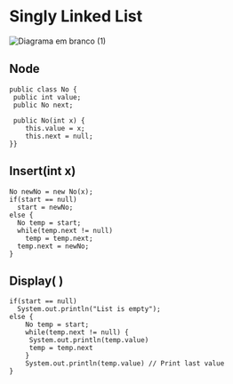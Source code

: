 # Singly Linked List

![Diagrama em branco (1)](https://user-images.githubusercontent.com/88002748/169662075-00a5f5b7-e7d9-44dd-91de-2a87d1f35f8c.png)


## Node
```
public class No {
 public int value;
 public No next;
 
 public No(int x) {
    this.value = x;
    this.next = null;
}}
```
## Insert(int x)
```
No newNo = new No(x);
if(start == null) 
  start = newNo;
else {
  No temp = start;
  while(temp.next != null) 
    temp = temp.next;
  temp.next = newNo;
}
```
## Display( )
```
if(start == null) 
  System.out.println("List is empty");
else {
    No temp = start;
    while(temp.next != null) {
     System.out.println(temp.value)
     temp = temp.next
    }
    System.out.println(temp.value) // Print last value
}
```
